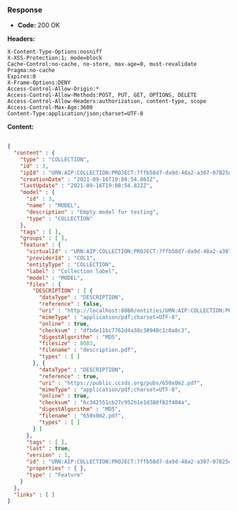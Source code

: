 ### Response

* **Code:** 200 OK

**Headers:**

`X-Content-Type-Options:nosniff`  
`X-XSS-Protection:1; mode=block`  
`Cache-Control:no-cache, no-store, max-age=0, must-revalidate`  
`Pragma:no-cache`  
`Expires:0`  
`X-Frame-Options:DENY`  
`Access-Control-Allow-Origin:*`  
`Access-Control-Allow-Methods:POST, PUT, GET, OPTIONS, DELETE`  
`Access-Control-Allow-Headers:authorization, content-type, scope`  
`Access-Control-Max-Age:3600`  
`Content-Type:application/json;charset=UTF-8`  

**Content:**

```json
    
{
  "content" : {
    "type" : "COLLECTION",
    "id" : 3,
    "ipId" : "URN:AIP:COLLECTION:PROJECT:7ffb58d7-da9d-48a2-a307-07825da107e4:V1",
    "creationDate" : "2021-09-16T19:08:54.803Z",
    "lastUpdate" : "2021-09-16T19:08:54.822Z",
    "model" : {
      "id" : 3,
      "name" : "MODEL",
      "description" : "Empty model for testing",
      "type" : "COLLECTION"
    },
    "tags" : [ ],
    "groups" : [ ],
    "feature" : {
      "virtualId" : "URN:AIP:COLLECTION:PROJECT:7ffb58d7-da9d-48a2-a307-07825da107e4:LAST",
      "providerId" : "COL1",
      "entityType" : "COLLECTION",
      "label" : "Collection label",
      "model" : "MODEL",
      "files" : {
        "DESCRIPTION" : [ {
          "dataType" : "DESCRIPTION",
          "reference" : false,
          "uri" : "http://localhost:8080/entities/URN:AIP:COLLECTION:PROJECT:7ffb58d7-da9d-48a2-a307-07825da107e4:V1/files/dfbde11bc7762d4a38c38940c1c0a8c3",
          "mimeType" : "application/pdf;charset=UTF-8",
          "online" : true,
          "checksum" : "dfbde11bc7762d4a38c38940c1c0a8c3",
          "digestAlgorithm" : "MD5",
          "filesize" : 8083,
          "filename" : "description.pdf",
          "types" : [ ]
        }, {
          "dataType" : "DESCRIPTION",
          "reference" : true,
          "uri" : "https://public.ccsds.org/pubs/650x0m2.pdf",
          "mimeType" : "application/pdf;charset=UTF-8",
          "online" : true,
          "checksum" : "6c342551cb27c952b1e1d380f82f404a",
          "digestAlgorithm" : "MD5",
          "filename" : "650x0m2.pdf",
          "types" : [ ]
        } ]
      },
      "tags" : [ ],
      "last" : true,
      "version" : 1,
      "id" : "URN:AIP:COLLECTION:PROJECT:7ffb58d7-da9d-48a2-a307-07825da107e4:V1",
      "properties" : { },
      "type" : "Feature"
    }
  },
  "links" : [ ]
}
```
